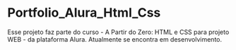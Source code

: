 # Portfolio_Alura_Html_Css
Esse projeto faz parte do curso - A Partir do Zero: HTML e CSS para projeto WEB - da plataforma Alura. Atualmente se encontra em desenvolvimento.
